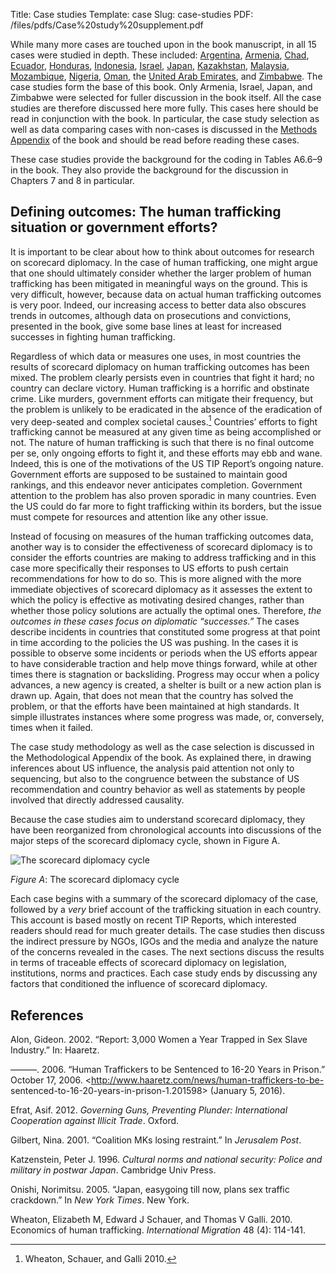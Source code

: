 Title: Case studies
Template: case
Slug: case-studies
PDF: /files/pdfs/Case%20study%20supplement.pdf


While many more cases are touched upon in the book manuscript, in all 15 cases were studied in depth. These included: [Argentina](/case-studies/argentina/), [Armenia](/case-studies/armenia/), [Chad](/case-studies/chad/), [Ecuador](/case-studies/chad/), [Honduras](/case-studies/honduras/), [Indonesia](/case-studies/indonesia/), [Israel](/case-studies/israel/), [Japan](/case-studies/japan/), [Kazakhstan](/case-studies/kazakhstan/), [Malaysia](/case-studies/malaysia/), [Mozambique](/case-studies/mozambique/), [Nigeria](/case-studies/nigeria/), [Oman](/case-studies/oman/), the [United Arab Emirates](/case-studies/united-arab-emirates/), and [Zimbabwe](/case-studies/zimbabwe/). The case studies form the base of this book. Only Armenia, Israel, Japan, and Zimbabwe were selected for fuller discussion in the book itself. All the case studies are therefore discussed here more fully. This cases here should be read in conjunction with the book. In particular, the case study selection as well as data comparing cases with non-cases is discussed in the [Methods Appendix](/case-studies/case-selection/) of the book and should be read before reading these cases.

These case studies provide the background for the coding in Tables A6.6–9 in the book. They also provide the background for the discussion in Chapters 7 and 8 in particular.

## Defining outcomes: The human trafficking situation or government efforts?

It is important to be clear about how to think about outcomes for research on
scorecard diplomacy. In the case of human trafficking, one might argue that one
should ultimately consider whether the larger problem of human trafficking has
been mitigated in meaningful ways on the ground. This is very difficult,
however, because data on actual human trafficking outcomes is very poor.
Indeed, our increasing access to better data also obscures trends in outcomes,
although data on prosecutions and convictions, presented in the book, give some
base lines at least for increased successes in fighting human trafficking.

Regardless of which data or measures one uses, in most countries the results of
scorecard diplomacy on human trafficking outcomes has been mixed. The problem
clearly persists even in countries that fight it hard; no country can declare
victory. Human trafficking is a horrific and obstinate crime. Like murders,
government efforts can mitigate their frequency, but the problem is unlikely to
be eradicated in the absence of the eradication of very deep-seated and complex
societal causes.[^1] Countries’ efforts to fight trafficking cannot be measured
at any given time as being accomplished or not. The nature of human trafficking
is such that there is no final outcome per se, only ongoing efforts to fight
it, and these efforts may ebb and wane. Indeed, this is one of the motivations
of the US TIP Report’s ongoing nature. Government efforts are supposed to be
sustained to maintain good rankings, and this endeavor never anticipates
completion. Government attention to the problem has also proven sporadic in
many countries. Even the US could do far more to fight trafficking within its
borders, but the issue must compete for resources and attention like any other
issue.

Instead of focusing on measures of the human trafficking outcomes data, another
way is to consider the effectiveness of scorecard diplomacy is to consider the
efforts countries are making to address trafficking and in this case more
specifically their responses to US efforts to push certain recommendations for
how to do so. This is more aligned with the more immediate objectives of
scorecard diplomacy as it assesses the extent to which the policy is effective
as motivating desired changes, rather than whether those policy solutions are
actually the optimal ones. Therefore, *the outcomes in these cases focus on
diplomatic “successes.”* The cases describe incidents in countries that
constituted some progress at that point in time according to the policies the
US was pushing. In the cases it is possible to observe some incidents or
periods when the US efforts appear to have considerable traction and help move
things forward, while at other times there is stagnation or backsliding.
Progress may occur when a policy advances, a new agency is created, a shelter
is built or a new action plan is drawn up. Again, that does not mean that the
country has solved the problem, or that the efforts have been maintained at
high standards. It simple illustrates instances where some progress was made,
or, conversely, times when it failed.

The case study methodology as well as the case selection is discussed in the
Methodological Appendix of the book. As explained there, in drawing inferences
about US influence, the analysis paid attention not only to sequencing, but
also to the congruence between the substance of US recommendation and country
behavior as well as statements by people involved that directly addressed
causality.

Because the case studies aim to understand scorecard diplomacy, they have been
reorganized from chronological accounts into discussions of the major steps of
the scorecard diplomacy cycle, shown in Figure A.

![The scorecard diplomacy cycle](/files/images/scorecard_diplomacy_cycle.png)

<div class="well"><em>Figure A</em>: The scorecard diplomacy cycle</div>

Each case begins with a summary of the scorecard diplomacy of the case,
followed by a *very* brief account of the trafficking situation in each
country. This account is based mostly on recent TIP Reports, which interested
readers should read for much greater details. The case studies then discuss the
indirect pressure by NGOs, IGOs and the media and analyze the nature of the
concerns revealed in the cases. The next sections discuss the results in terms
of traceable effects of scorecard diplomacy on legislation, institutions, norms
and practices. Each case study ends by discussing any factors that conditioned
the influence of scorecard diplomacy.

## References

Alon, Gideon. 2002. “Report: 3,000 Women a Year Trapped in Sex Slave Industry.”
In: Haaretz.

———. 2006. “Human Traffickers to be Sentenced to 16-20 Years in Prison.”
October 17, 2006. <http://www.haaretz.com/news/human-traffickers-to-be-
sentenced-to-16-20-years-in-prison-1.201598> (January 5, 2016).

Efrat, Asif. 2012. *Governing Guns, Preventing Plunder: International
Cooperation against Illicit Trade*. Oxford.

Gilbert, Nina. 2001. “Coalition MKs losing restraint.” In *Jerusalem Post*.

Katzenstein, Peter J. 1996. *Cultural norms and national security: Police and
military in postwar Japan*. Cambridge Univ Press.

Onishi, Norimitsu. 2005. “Japan, easygoing till now, plans sex traffic
crackdown.” In *New York Times*. New York.

Wheaton, Elizabeth M, Edward J Schauer, and Thomas V Galli. 2010. Economics of
human trafficking. *International Migration* 48 (4): 114-141.


[^1]: Wheaton, Schauer, and Galli 2010.
